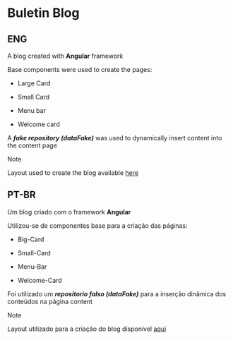 # Buletin Blog

## ENG

A blog created with  **Angular** framework

Base components were used to create the pages:

- Large Card

- Small Card

- Menu bar

- Welcome card

A ***fake repository (dataFake)*** was used to dynamically insert content into the content page

>[!NOTE]
>
>Layout used to create the blog available [here](idea)



## PT-BR
Um blog criado com o framework **Angular**

Utilizou-se de componentes base para a criação das páginas:

- Big-Card

- Small-Card

- Menu-Bar

- Welcome-Card

Foi utilizado um ***repositorio falso (dataFake)*** para a inserção dinâmica dos conteúdos na página content

>[!NOTE]
>
>Layout utilizado para a criação do blog disponível [aqui](idea)
